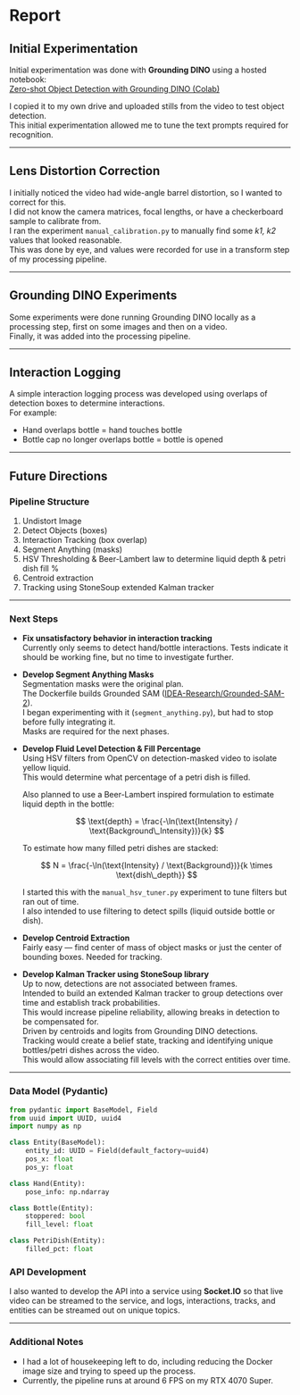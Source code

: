 # Report

## Initial Experimentation

Initial experimentation was done with **Grounding DINO** using a hosted notebook:  
[Zero-shot Object Detection with Grounding DINO (Colab)](https://colab.research.google.com/github/roboflow-ai/notebooks/blob/main/notebooks/zero-shot-object-detection-with-grounding-dino.ipynb)  

I copied it to my own drive and uploaded stills from the video to test object detection.  
This initial experimentation allowed me to tune the text prompts required for recognition.

---

## Lens Distortion Correction

I initially noticed the video had wide-angle barrel distortion, so I wanted to correct for this.  
I did not know the camera matrices, focal lengths, or have a checkerboard sample to calibrate from.  
I ran the experiment `manual_calibration.py` to manually find some *k1, k2* values that looked reasonable.  
This was done by eye, and values were recorded for use in a transform step of my processing pipeline.

---

## Grounding DINO Experiments

Some experiments were done running Grounding DINO locally as a processing step, first on some images and then on a video.  
Finally, it was added into the processing pipeline.

---

## Interaction Logging

A simple interaction logging process was developed using overlaps of detection boxes to determine interactions.  
For example:  
- Hand overlaps bottle = hand touches bottle  
- Bottle cap no longer overlaps bottle = bottle is opened  

---

## Future Directions

### Pipeline Structure
1. Undistort Image  
2. Detect Objects (boxes)  
3. Interaction Tracking (box overlap)  
4. Segment Anything (masks)  
5. HSV Thresholding & Beer-Lambert law to determine liquid depth & petri dish fill %  
6. Centroid extraction  
7. Tracking using StoneSoup extended Kalman tracker  

---

### Next Steps

- **Fix unsatisfactory behavior in interaction tracking**  
  Currently only seems to detect hand/bottle interactions. Tests indicate it should be working fine, but no time to investigate further.  

- **Develop Segment Anything Masks**  
  Segmentation masks were the original plan.  
  The Dockerfile builds Grounded SAM ([IDEA-Research/Grounded-SAM-2](https://github.com/IDEA-Research/Grounded-SAM-2)).  
  I began experimenting with it (`segment_anything.py`), but had to stop before fully integrating it.  
  Masks are required for the next phases.  

- **Develop Fluid Level Detection & Fill Percentage**  
  Using HSV filters from OpenCV on detection-masked video to isolate yellow liquid.  
  This would determine what percentage of a petri dish is filled.  

  Also planned to use a Beer-Lambert inspired formulation to estimate liquid depth in the bottle:

  $$
  \text{depth} = \frac{-\ln(\text{Intensity} / \text{Background\_Intensity})}{k}
  $$

  To estimate how many filled petri dishes are stacked:

  $$
  N = \frac{-\ln(\text{Intensity} / \text{Background})}{k \times \text{dish\_depth}}
  $$

  I started this with the `manual_hsv_tuner.py` experiment to tune filters but ran out of time.  
  I also intended to use filtering to detect spills (liquid outside bottle or dish).

- **Develop Centroid Extraction**  
  Fairly easy — find center of mass of object masks or just the center of bounding boxes. Needed for tracking.

- **Develop Kalman Tracker using StoneSoup library**  
  Up to now, detections are not associated between frames.  
  Intended to build an extended Kalman tracker to group detections over time and establish track probabilities.  
  This would increase pipeline reliability, allowing breaks in detection to be compensated for.  
  Driven by centroids and logits from Grounding DINO detections.  
  Tracking would create a belief state, tracking and identifying unique bottles/petri dishes across the video.  
  This would allow associating fill levels with the correct entities over time.

---

### Data Model (Pydantic)

```python
from pydantic import BaseModel, Field
from uuid import UUID, uuid4
import numpy as np

class Entity(BaseModel):
    entity_id: UUID = Field(default_factory=uuid4)
    pos_x: float
    pos_y: float

class Hand(Entity):
    pose_info: np.ndarray

class Bottle(Entity):
    stoppered: bool
    fill_level: float

class PetriDish(Entity):
    filled_pct: float
```

### API Development

I also wanted to develop the API into a service using **Socket.IO** so that live video can be streamed to the service, and logs, interactions, tracks, and entities can be streamed out on unique topics.

---

### Additional Notes

- I had a lot of housekeeping left to do, including reducing the Docker image size and trying to speed up the process.  
- Currently, the pipeline runs at around 6 FPS on my RTX 4070 Super.
